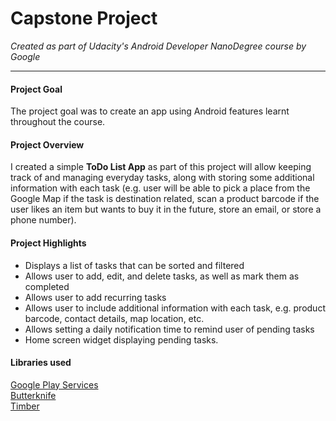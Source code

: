 # Capstone Project
*Created as part of Udacity's Android Developer NanoDegree course by Google*

__________________

#### Project Goal

The project goal was to create an app using Android features learnt throughout the course. 


#### Project Overview

I created a simple **ToDo List App** as part of this project will allow keeping track of and managing everyday tasks, along with storing some additional information with each task (e.g. user will be able to pick a place from the Google Map if the task is destination related, scan a product barcode if the user likes an item but wants to buy it in the future, store an email, or store a phone number). 

#### Project Highlights
* Displays a list of tasks that can be sorted and filtered
* Allows user to add, edit, and delete tasks, as well as mark them as completed
* Allows user to add recurring tasks
* Allows user to include additional information with each task, e.g. product barcode, contact details, map location, etc.
* Allows setting a daily notification time to remind user of pending tasks
* Home screen widget displaying pending tasks.


#### Libraries used
<p><a href="https://developers.google.com/android/guides/setup" target="_blank">Google Play Services</a><br/>
<a href="http://jakewharton.github.io/butterknife/">Butterknife</br>
<a href="https://github.com/JakeWharton/timber">Timber</br></p>


#
